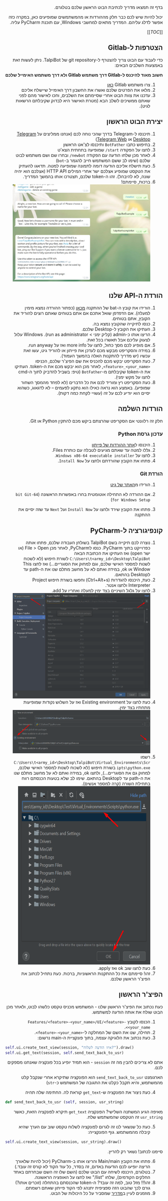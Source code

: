 <div dir="rtl" align="right">

בדף זה תמצאו מדריך לכתיבת הבוט הראשון שלכם בטלגרם.

יכול להיות שיש לכם כבר חלק מההורדות או מהמשתמשים שמופיעים כאן, במקרה כזה אפשר לדלג עליהם. המדריך מתאים למחשבי Windows, עם תוכנת PyCharm עליה.

[[_TOC_]]

</div>

<h2 dir="rtl" align="right"> הצטרפות ל-Gitlab </h2>

<div dir="rtl" align="right">

כדי לעבוד עם הבוט צריך להצטרף ל-git repository של TalpiBot. ניתן לעשות זאת באמצעות השלבים הבאים:

**חשוב מאוד להיכנס ל-Gitlab דרך משתמש Gitlab ולא דרך משתמש האימייל שלכם**

1. צרו משתמש Gitlab [כאן](https://gitlab.com/users/sign_up)
2. מלאו את הפרטים שלכם ואשרו את החשבון דרך האימייל שיישלח אליכם
3. עדכנו את צוות הבוט אחרי שסיימתם את השלבים, וחכו לאישור מהם לפני שאתם ממשיכים לשלב הבא (מטרת האישור היא לבדוק שקיבלתם הרשאות לגיט).

</div>

<h2 dir="rtl" align="right"> יצירת הבוט הראשון </h2>

<div dir="rtl" align="right">

1. תיכנסו ל-Telegram בדרך שהכי נוחה לכם (אנחנו ממליצים על [Telegram Desktop](https://desktop.telegram.org/) או [Telegram Web](https://web.telegram.org/))
2. בחיפוש כתבו `BotFather` ותיכנסו לצ'אט הראשון
3. לחצו על הפקודה `start/` שמופיעה בתחתית הצא'ט
4. לאחר מכן שלחו הודעה עם הפקודה `newbot/` ובחרו שם ושם משתמש לבוט שלכם (שימו לב ששם המשתמש חייב להגמר ב-`bot`)
5. כעת תישלח אליכם הודעה דומה לתמונה שמופיעה למטה. תדאגו להעתיק את הטקסט שמופיע אצלכם ישר אחרי המילים HTTP API (אצלכם הוא יהיה שונה, לא להיבהל).
זהו ה-token שלכם, תצטרכו אותו בהמשך המדריך.
6. ברכות, סיימתם!
![BotFather](uploads/ea88efbb58183a9c1c1f2464c15512ae/BotFather.jpeg)


</div>

<h2 dir="rtl" align="right"> הורדת ה-API שלנו </h2>

<div dir="rtl" align="right">

1. הורידו את קובץ ה-bat של ההתקנה [מכאן](https://gitlab.com/avichayrad.39.talpiot/TalpiBot/-/blob/master/GettingStarted/install_talpitbot_dev_kit.bat) (כפתור ההורדה נמצא מימין למעלה). אם הדפדפן שואל אתכם אם אתם בטוחים שאתם רוצים להוריד את הקובץ, אתם בטוחים.
2. כנסו לתיקייה שהקובץ נמצא בה.
3. העתיקו את הקובץ ל-Desktop שלכם.
3. הריצו אותו כ-admin (קליק ימני > run as administrator). Windows עלול לצעוק עליכם אבל תאשרו בכל זאת.
4. אם מופיע לכם מסך כחול, לחצו על more info ואז על run anyway.
5. במידה והסקריפט מבקש מכם לעדכן את פייתון או להוריד גיט, עשו זאת עכשיו (יש מדריך להתקנות האלה בהמשך העמוד).
6. כעת הסקריפט יבקש מכם להכניס את שם הפיצ'ר שלכם,                                               הכניסו
 `<feature>_<your_name>`, לאחר מכן הוא יבקש מכם את ה-token. העתיקו את ה-token שקיבלתם מ-`BotFather` (טיפ: בשביל להדביק לתוך ה-cmd לחצו על מקש ימני).
7. כעת הסקריפט רץ ומוריד לכם את כל הדברים (לא לפחד מהמסך השחור שמופיע). באמצע הוא נראה כאילו הוא נתקע לפעמים – לא לדגאוג, כשהוא יסיים הוא יודיע לכם על זה (עשויי לקחת כמה דקות).

</div>

<h2 dir="rtl" align="right"> הורדות השלמה </h2>

<div dir="rtl" align="right">
חלק זה רלוונטי אם הסקריפט שהרצתם ביקש מכם להתקין Python או Git.
</div>

<h3 dir="rtl" align="right"> עדכון גרסת Python </h3>

<div dir="rtl" align="right">

1. היכנסו ל[אתר ההורדות של פייתון](https://www.python.org/downloads/release/python-380/)
2. גללו למטה עד שאתם מגיעים לטבלה עם כותרת Files.
3. לחצו על `Windows x86-64 executable installer`.
4. פתחו את הקובץ שהורדתם ולחצו על `Install Now`.

</div>

<h3 dir="rtl" align="right"> הורדת Git </h3>

<div dir="rtl" align="right">

1. הורידו מ[האתר של גיט](https://git-scm.com/download/win)

2. אם ההורדה לא התחילה אוטומטית בחרו באפשרות הראשונה (`64-bit Git for Windows Setup`)

3. פתחו את הקובץ שירד ולחצו על `Install Now` ועל `Next` עד שזה יסיים את ההתקנה

</div>


<h2 dir="rtl" align="right"> קונפיגורציה ל-PyCharm </h2>

<div dir="rtl" align="right">

1. נוצרה לכם תיקייה בשם TalpiBot בשולחן העבודה שלכם,  פתחו אותה כפרוייקט בתוך PyCharm. כנסו לPyCharm, לאחר מכן File > Open (או ישר open) ואז העתיקו את הכתובת הבאה `C:\Users\t<army_id>\Desktop\TalpiBot` לשורת חיפוש (לא לשכוח לשנות למספר האישי שלכם, וגם למחוק את הסוגריים...) ואז לחצו This Window או ok, במידה ואתם לא על מחשב מתלם שנו את ה-path עד לDesktop בהתאם.
2. כעת, היכנסו להגדרות (Ctrl+Alt+s) וחפשו בשורת חיפוש Project Interpreter ולחצו אנטר.
3. לחצו על גלגל השיניים בצד ימין למעלה ואחריו על add.
 ![pic1](uploads/adf3503df9afc383dc1a168283f52c35/pic1.png)
4. כעת לחצו על Existing environment ואז על השלוש נקודות שמופיעות מתחתיו בצד ימין.
![pic2](uploads/a93e7be6f8f5f1ac90733034af5ef460/pic2.png)
5. רשמו `C:\Users\t<army_id>\Desktop\TalpiBot\Virtual_Environments\Scripts\python.exe` בשורת חיפוש (לא לשכוח לשנות למספר האישי שלכם, למחוק גם את הסוגריים...), ולחצו ok, במידה ואתם לא על מחשב מתלם שנו את ה-path עד לDesktop בהתאם. שימו לב שלא בטעות הכנסתם רווח בתחילת השורה (קרה למספר אנשים).
![pic3](uploads/2dc8508875800858082a582c2dadb215/pic3.png)
7. כעת לחצו שוב ok ואז apply.
8. זהו! סיימתם את כל ההתקנות הראשוניות, ברכות. כעת נתחיל לכתוב את הפיצ'ר הראשון שלכם.

</div>

<h2 dir="rtl" align="right"> הפיצ'ר הראשון </h2>

<div dir="rtl" align="right">

כעת נכתוב את הפיצ'ר הראשון שלנו - המשתמש מכניס טקסט כלשהו לבוט, ולאחר מכן הבוט שולח את אותה הודעה למשתמש.
1. הכנסו לקובץ `Features/<feature>-<your_name>/UI/<feature>-<your_name>`.
2. תחילה, שנו את השם של המחלקה ל-`<feature>-<your_name>`.
3. כעת נכתוב את הלוגיקה עצמה, בתוך פונקציית ה-main נרשום:
</div>

```python
self.ui.create_text_view(session, "איזו הודעה לשלוח?").draw()
self.ui.get_text(session, self.send_text_back_to_usr)
```

<div dir="rtl" align="right">

אתם לא צריכים להבין מה זה `session` - הוא תמיד יופיע בכל פונקציה שאנחנו מספקים לכם.

הארגומנט `send_text_back_to_usr` הוא הפונקציה שתיקרא אחרי שנקבל קלט מהמשתמש, והיא תקבל כקלט את התגובה של המשתמש כ-`str`)

4. כעת ניצור את הפונקציה ש-`get_text` קוראת לה. החתימה שלה תהיה

</div>

```python
def send_text_back_to_usr (self, session, usr_string)
```

<div dir="rtl" align="right">

מאיפה הגיע המשתנה השלישי? הפונקציה `get_text` תיקרא לפונקציה הזאת, כאשר `usr_string` זה הטקסט שהמשתמש שלח.

5. כעת כל שנשאר לנו זה לגרום לפונקציה לשלוח טקסט שוב עם הערך שהיא קיבלה מהמשתמש. גוף הפונקצייה:
</div>

```python
self.ui.create_text_view(session, usr_string).draw()
```

<div dir="rtl" align="right">

סיימנו לכתוב! נשאר רק להריץ.

6. פתחו את הקובץ Main/main והריצו אותו ב-PyCharm (יכול להיות שלאורך הריצה יופיעו לכם הודעות באדום, זה בסדר, כל עוד הקוד לא קורס זה עובד.)
7. בטלגרם, היכנסו לשיחה עם הבוט שלכם (השם שלו זה השם שבחרתם באחד החלקים הקודמים), שלחו "list/" ואז לחצו על האופציה הראשונה.
8. זהו!!! מזל טוב, למה זה עובד? ה-token שהכנסתם בהתחלה (זוכרים אותו?) גורם לכך שהבוט הזה ספציפית יתנהג לפי הקוד פייתון שאתם רשמתם. 
9. מוזמנים לעיין ב[מדריך](https://gitlab.com/avichayrad.39.talpiot/TalpiBot/-/wikis/home) שמסביר על כל היכולות של הבוט.


</div>
